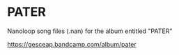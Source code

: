 # PATER

Nanoloop song files (.nan) for the album entitled "PATER"

https://gesceap.bandcamp.com/album/pater
